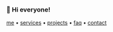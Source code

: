### 👋 Hi everyone!

[me]([https://example.com](https://codeur-mdg.vercel.app/)) • [services]([https://example.com](https://codeur-mdg.vercel.app/services)) • [projects]([https://example.com](https://codeur-mdg.vercel.app/projets)) • [faq]([https://example.com](https://codeur-mdg.vercel.app/faq)) • [contact]([https://example.com](https://codeur-mdg.vercel.app/contact))

